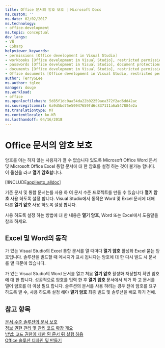 ```yaml
---
title: Office 문서의 암호 보호 | Microsoft Docs
ms.custom: ''
ms.date: 02/02/2017
ms.technology:
- office-development
ms.topic: conceptual
dev_langs:
- VB
- CSharp
helpviewer_keywords:
- permissions [Office development in Visual Studio]
- workbooks [Office development in Visual Studio], restricted permissions
- passwords [Office development in Visual Studio], document protections
- documents [Office development in Visual Studio], restricted permissions
- Office documents [Office development in Visual Studio, restricted permissions
author: TerryGLee
ms.author: tglee
manager: douge
ms.workload:
- office
ms.openlocfilehash: 5d85f1dc0aa54da22b02259aea372f2ad6dd42ac
ms.sourcegitcommit: 6a9d5bd75e50947659fd6c837111a6a547884e2a
ms.translationtype: MT
ms.contentlocale: ko-KR
ms.lasthandoff: 04/16/2018
---
```

# <a name="password-protection-on-office-documents"></a>Office 문서의 암호 보호
  암호를 아는 하지 않는 사용자가 열 수 없습니다 있도록 Microsoft Office Word 문서 및 Microsoft Office Excel 통합 문서에 대 한 암호를 설정 하는 것이 불가능 합니다. 이 옵션을 라고 **열기 암호**합니다.  
  
 [!INCLUDE[appliesto_alldoc](../vsto/includes/appliesto-alldoc-md.md)]  
  
 기존 문서 및 통합 문서는를 사용 하 여 문서 수준 프로젝트를 만들 수 있습니다 **열기 암호** 사용 하도록 설정 합니다. Visual Studio에서 동작은 Word 및 Excel 문서에 대해 다른 **열기 암호** 사용 하도록 설정 합니다.  
  
 사용 하도록 설정 하는 방법에 대 한 내용은 **열기 암호**, Word 또는 Excel에서 도움말을 참조 하세요.  
  
## <a name="behavior-of-excel-and-word"></a>Excel 및 Word의 동작  
 가 있는 Visual Studio의 Excel 통합 문서를 열 때마다 **열기 암호** 활성화 Excel 묻는 암호입니다. 솔루션을 빌드할 때 메시지가 표시 됩니다는 암호에 대 한 다시 빌드 시 문서를 열 때문에 있습니다.  
  
 가 있는 Visual Studio의 Word 문서를 열고 처음 **열기 암호** 활성화 저장할지 확인 암호에 대 한 합니다. 성공적으로 암호를 입력 한 후 **열기 암호** 문서에서 제거 하 고 문서를 열어 암호를 더 이상 필요 합니다. 솔루션의 문서를 사용 하려는 경우 전에 암호를 요구 하도록 열 수, 사용 하도록 설정 해야 **열기 암호** 최종 빌드 및 솔루션을 배포 하기 전에.  
  
## <a name="see-also"></a>참고 항목  
 [문서 수준 솔루션의 문서 보호](../vsto/document-protection-in-document-level-solutions.md)   
 [정보 권한 관리 및 관리 코드 확장 개요](../vsto/information-rights-management-and-managed-code-extensions-overview.md)   
 [방법: 코드 권한이 제한 된 문서 뒤 실행 허용](../vsto/how-to-permit-code-to-run-behind-documents-with-restricted-permissions.md)   
 [Office 솔루션 디자인 및 만들기](../vsto/designing-and-creating-office-solutions.md)  
  
  